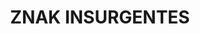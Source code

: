 ---
title: "ZNAK INSURGENTES"
url: /tijuana/znak-insurgentes-boulevard-de-los-insurgentes/
shop: Lebensmittel
---